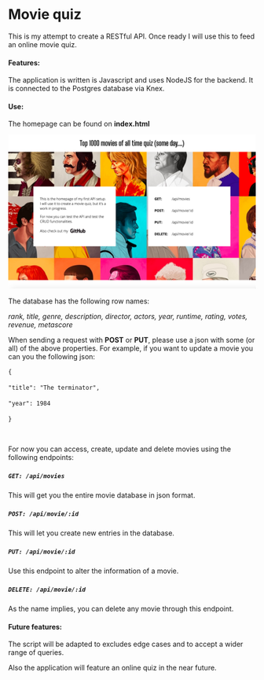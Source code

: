 # Movie quiz

This is my attempt to create a RESTful API. Once ready I will use this to feed an online movie quiz.

#### Features:

The application is written is Javascript and uses NodeJS for the backend. It is connected to the Postgres database via Knex. 

#### Use:

The homepage can be found on **index.html**


![Alt text](homepage-scr.png?raw=true "Homepage")

The database has the following row names:

*rank, title, genre, description, director, actors, year, runtime, rating, votes, revenue, metascore*

When sending a request with **POST** or **PUT**, please use a json with some (or all) of the above properties. For example, if you want to update a movie you can you the following json:



```
{

"title": "The terminator",

"year": 1984

}
```

​       

For now you can access, create, update and delete movies using the following endpoints:

##### `GET: /api/movies`

This will get you the entire movie database in json format.

##### `POST: /api/movie/:id`

This will let you create new entries in the database.

##### `PUT: /api/movie/:id`

Use this endpoint to alter the information of a movie.

##### `DELETE: /api/movie/:id`

As the name implies, you can delete any movie through this endpoint.



#### Future features:

The script will be adapted to excludes edge cases and to accept a wider range of queries.

Also the application will feature an online quiz in the near future.
